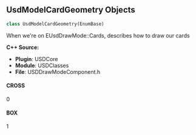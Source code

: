 ## UsdModelCardGeometry Objects

```python
class UsdModelCardGeometry(EnumBase)
```

When we're on EUsdDrawMode::Cards, describes how to draw our cards

**C++ Source:**

- **Plugin**: USDCore
- **Module**: USDClasses
- **File**: USDDrawModeComponent.h

<a id="unreal.UsdModelCardGeometry.CROSS"></a>

#### CROSS

0

<a id="unreal.UsdModelCardGeometry.BOX"></a>

#### BOX

1

<a id="unreal.UsdModelCardFace"></a>